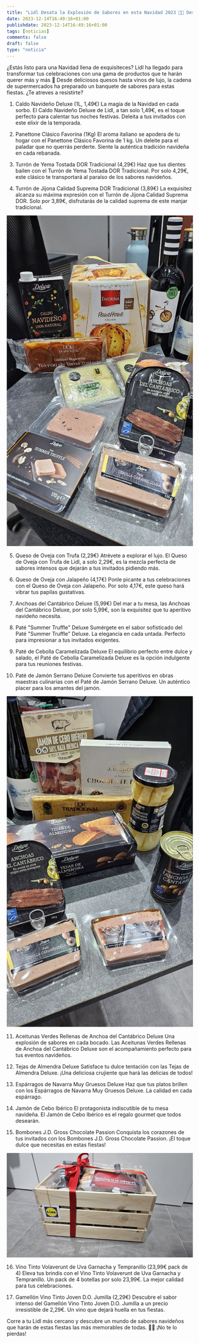 ```yaml
---
title: "Lidl Desata la Explosión de Sabores en esta Navidad 2023 🎄🎁 Descubre los Imperdibles Productos para tus Fiestas "
date: 2023-12-14T16:49:16+01:00
publishdate: 2023-12-14T16:49:16+01:00
tags: [noticias]
comments: false
draft: false
type: "noticia"
---
```


¿Estás listo para una Navidad llena de exquisiteces? Lidl ha llegado para transformar tus celebraciones con una gama de productos que te harán querer más y más 🌟 Desde deliciosos quesos hasta vinos de lujo, la cadena de supermercados ha preparado un banquete de sabores para estas fiestas. ¿Te atreves a resistirte? 
 
1. Caldo Navideño Deluxe (1L, 1,49€) 
La magia de la Navidad en cada sorbo. El Caldo Navideño Deluxe de Lidl, a tan solo 1,49€, es el toque perfecto para calentar tus noches festivas. Deleita a tus invitados con este elixir de la temporada. 
 
2. Panettone Clásico Favorina (1Kg) 
El aroma italiano se apodera de tu hogar con el Panettone Clásico Favorina de 1 kg. Un deleite para el paladar que no querrás perderte. Siente la auténtica tradición navideña en cada rebanada. 
 
3. Turrón de Yema Tostada DOR Tradicional (4,29€) 
Haz que tus dientes bailen con el Turrón de Yema Tostada DOR Tradicional. Por solo 4,29€, este clásico te transportará al paraíso de los sabores navideños. 
 
4. Turrón de Jijona Calidad Suprema DOR Tradicional (3,89€) 
La exquisitez alcanza su máxima expresión con el Turrón de Jijona Calidad Suprema DOR. Solo por 3,89€, disfrutarás de la calidad suprema de este manjar tradicional. 

![cesta Lidl](Images/parte1.jpg)
 
5. Queso de Oveja con Trufa (2,29€) 
Atrévete a explorar el lujo. El Queso de Oveja con Trufa de Lidl, a solo 2,29€, es la mezcla perfecta de sabores intensos que dejarán a tus invitados pidiendo más. 
 
6. Queso de Oveja con Jalapeño (4,17€) 
Ponle picante a tus celebraciones con el Queso de Oveja con Jalapeño. Por solo 4,17€, este queso hará vibrar tus papilas gustativas. 
 
7. Anchoas del Cantábrico Deluxe (5,99€) 
Del mar a tu mesa, las Anchoas del Cantábrico Deluxe, por solo 5,99€, son la exquisitez que tu aperitivo navideño necesita. 
 
8. Paté "Summer Truffle" Deluxe 
Sumérgete en el sabor sofisticado del Paté "Summer Truffle" Deluxe. La elegancia en cada untada. Perfecto para impresionar a tus invitados exigentes. 
 
9. Paté de Cebolla Caramelizada Deluxe 
El equilibrio perfecto entre dulce y salado, el Paté de Cebolla Caramelizada Deluxe es la opción indulgente para tus reuniones festivas. 
 
10. Paté de Jamón Serrano Deluxe 
Convierte tus aperitivos en obras maestras culinarias con el Paté de Jamón Serrano Deluxe. Un auténtico placer para los amantes del jamón. 

![Más cesta Lidl](Images/parte2.jpg)
 
11. Aceitunas Verdes Rellenas de Anchoa del Cantábrico Deluxe 
Una explosión de sabores en cada bocado. Las Aceitunas Verdes Rellenas de Anchoa del Cantábrico Deluxe son el acompañamiento perfecto para tus eventos navideños. 
 
12. Tejas de Almendra Deluxe 
Satisface tu dulce tentación con las Tejas de Almendra Deluxe. ¡Una deliciosa crujiente que hará las delicias de todos! 
 
13. Espárragos de Navarra Muy Gruesos Deluxe 
Haz que tus platos brillen con los Espárragos de Navarra Muy Gruesos Deluxe. La calidad en cada espárrago. 
 
14. Jamón de Cebo Ibérico 
El protagonista indiscutible de tu mesa navideña. El Jamón de Cebo Ibérico es el regalo gourmet que todos desearán. 
 
15. Bombones J.D. Gross Chocolate Passion 
Conquista los corazones de tus invitados con los Bombones J.D. Gross Chocolate Passion. ¡El toque dulce que necesitas en estas fiestas! 

![Caja creativa](Images/caja.jpg)
 
16. Vino Tinto Volaverunt de Uva Garnacha y Tempranillo (23,99€ pack de 4) 
Eleva tus brindis con el Vino Tinto Volaverunt de Uva Garnacha y Tempranillo. Un pack de 4 botellas por solo 23,99€. La mejor calidad para tus celebraciones. 
 
17. Gamellón Vino Tinto Joven D.O. Jumilla (2,29€) 
Descubre el sabor intenso del Gamellón Vino Tinto Joven D.O. Jumilla a un precio irresistible de 2,29€. Un vino que dejará huella en tus fiestas. 
 
Corre a tu Lidl más cercano y descubre un mundo de sabores navideños que harán de estas fiestas las más memorables de todas. 🛒🌟 ¡No te lo pierdas!